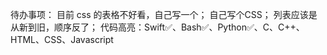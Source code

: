 待办事项：
    目前 css 的表格不好看，自己写一个；
    自己写个CSS；
    列表应该是从新到旧，顺序反了；
    代码高亮：Swift✅、Bash✅、Python✅、C、C++、HTML、CSS、Javascript